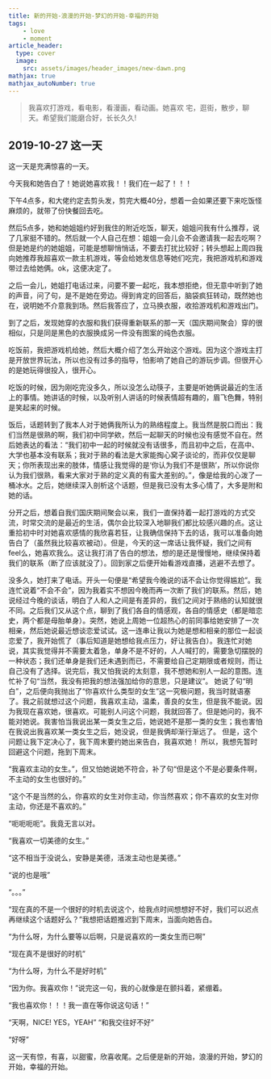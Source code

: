 ```yaml
---
title: 新的开始-浪漫的开始-梦幻的开始-幸福的开始
tags: 
    - love
    - moment
article_header:
  type: cover
  image:
    src: assets/images/header_images/new-dawn.png
mathjax: true
mathjax_autoNumber: true
---
```


> 我喜欢打游戏，看电影，看漫画，看动画。她喜欢 宅，逛街，散步，聊天。希望我们能磨合好，长长久久!

## 2019-10-27 这一天

这一天是充满惊喜的一天。

今天我和她告白了！她说她喜欢我！！我们在一起了！！！

下午4点多，和大佬约定去剪头发，剪完大概40分，想着一会如果还要下来吃饭怪麻烦的，就带了份快餐回去吃。

然后5点多，她和她姐姐约好到我住的附近吃饭，聊天，姐姐问我有什么推荐，说了几家挺不错的。然后就一个人自己在想：姐姐一会儿会不会邀请我一起去吃啊？但是她是约的她姐姐，可能是想聊悄悄话，不要去打扰比较好；转头想起上周四我向她推荐我超喜欢一款主机游戏，等会给她发信息等她们吃完，我把游戏机和游戏带过去给她俩。ok，这便决定了。

之后一会儿，她姐打电话过来，问要不要一起吃，我本想拒绝，但无意中听到了她的声音，问了句，是不是她在旁边。得到肯定的回答后，脑袋疯狂转动，既然她也在，说明她不介意我到场。然后我答应了，立马换衣服，收拾游戏机和游戏出门。

到了之后，发现她穿的衣服和我们获得重新联系的那一天（国庆期间聚会）穿的很相似，只是同是黑色的衣服换成另一件没有图案的纯色衣服。

吃饭前，我把游戏机给她，然后大概介绍了怎么开始这个游戏。因为这个游戏主打是开放世界玩法，所以也没有过多的指导，怕影响了她自己的游玩步调。但很开心的是她玩得很投入，很开心。

吃饭的时候，因为刚吃完没多久，所以没怎么动筷子，主要是听她俩说最近的生活上的事情。她讲话的时候，以及听别人讲话的时候表情超有趣的，眉飞色舞，特别是笑起来的时候。

饭后，话题转到了我本人对于她俩我所认为的熟络程度上。我当然是脱口而出：我们当然是很熟的啊，我们初中同学欸，然后一起聊天的时候也没有感觉不自在。然后她表达的看法：“我们初中一起的时候就没有话很多，而且初中之后，在高中、大学也基本没有联系；我对于熟的看法是大家能掏心窝子谈论的，而非仅仅是聊天；你所表现出来的肢体，情感让我觉得的是‘你认为我们不是很熟’，所以你说你认为我们很熟，看来大家对于熟的定义真的有蛮大差别的。”，像是给我的心泼了一桶冰水。之后，她继续深入剖析这个话题，但是我已没有太多心情了，大多是附和她的话。

分开之后，想着自我们国庆期间聚会以来，我们一直保持着一起打游戏的方式交流，时常交流的是最近的生活，偶尔会比较深入地聊我们都比较感兴趣的点。这让重拾初中时对她喜欢感情的我欣喜若狂，让我确信保持下去的话，我可以准备向她告白了（虽然我比较喜欢被动）。但是，今天的这一席话让我怀疑，我们之间有feel么，她喜欢我么。这让我打消了告白的想法，想的是还是慢慢地，继续保持着我们的联系（断了应该就没了）。回到家之后便开始看游戏直播，逃避不去想了。

没多久，她打来了电话。开头一句便是“希望我今晚说的话不会让你觉得尴尬”。我连忙说着“不会不会”，因为我着实不想因今晚而再一次断了我们的联系。然后，她说经过今晚的谈话，明白了人和人之间是有差异的，我们之间对于熟络的认知就很不同。之后我们又从这个点，聊到了我们各自的情感观，各自的情感史（都是暗恋史，两个都是母胎单身）。突然，她说上周她一位超热心的前同事给她安排了一次相亲，然后她说最近想谈恋爱试试。这一连串让我以为她是想和相亲的那位一起谈恋爱了，我开始慌了（事后知道是她想给我点压力，好让我告白）。我连忙对她说，其实我觉得并不需要太着急，单身不是不好的，人人喊打的，需要急切摆脱的一种状态；我们还单身是我们还未遇到而已，不需要给自己定期限或者规则，而让自己没有了选择。说完后，我又怕我说的太刻意，我不想她和别人一起的意图。连忙补了句“当然，我没有把我的想法强加给你的意思，只是建议”。
她说了句“明白”，之后便向我抛出了“你喜欢什么类型的女生”这一究极问题，我当时就语塞了。我之前就想过这个问题，我喜欢主动，温柔，善良的女生，但是我不能说。因为我现在喜欢她，很喜欢。可能别人问这个问题，我就回答了。但是她问的，我不能对她说。我害怕当我说出某一类女生之后，她说她不是那一类的女生；我也害怕在我说出我喜欢某一类女生之后，她没说，但是我俩却渐行渐远了。
但是，这个问题让我下定决心了，我下周末要约她出来告白，我喜欢她！
所以，我想先暂时回避这个问题，拖到下周末。

“我喜欢主动的女生。”，但又怕她说她不符合，补了句“但是这个不是必要条件啊，不主动的女生也很好的。”

“这个不是当然的么，你喜欢的女生对你主动，你当然喜欢；你不喜欢的女生对你主动，你还是不喜欢的。”

“呃呃呃呃”。我竟无言以对。

“我喜欢一切美德的女生。”

“这不相当于没说么，安静是美德，活泼主动也是美德。”

“说的也是哦”

“。。。”

“现在真的不是一个很好的时机去说这个，给我点时间想想好不好，我们可以迟点再继续这个话题好么？”我想把话题推迟到下周末，当面向她告白。

“为什么呀，为什么要等以后啊，只是说喜欢的一类女生而已啊”

“现在真不是很好的时机”

“为什么呀，为什么不是好时机”

“因为你。我喜欢你！”说完这一句，我的心就像是在颤抖着，紧绷着。

“我也喜欢你！！！我一直在等你说这句话！”

“天啊，NICE! YES，YEAH”
“和我交往好不好”

“好呀”


这一天有惊，有喜，以甜蜜，欣喜收尾。之后便是新的开始，浪漫的开始，梦幻的开始，幸福的开始。